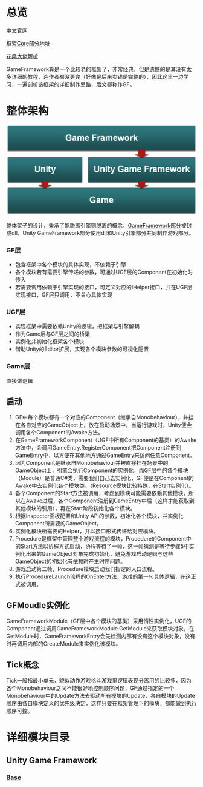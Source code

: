 # 总览

[中文官网](https://gameframework.cn/)

[框架Core部分地址](https://github.com/EllanJiang/GameFramework)

[花桑大佬解析](https://zhuanlan.zhihu.com/p/426133897)

GameFramework算是一个比较老的框架了，非常经典，但是遗憾的是其没有太多详细的教程，连作者都没更完（好像是后来卖钱是完整的），因此这里一边学习，一遍剖析该框架的详细制作思路，后文都称作GF。

# 整体架构

![结构](imgs/gameframework.png)

整体架子的设计，秉承了能脱离引擎则脱离的概念，[GameFramework部分](https://github.com/EllanJiang/GameFramework)被封成dll，Unity GameFramework部分使用dll和Unity引擎部分共同制作游戏部分。

### GF层

- 包含框架中各个模块的具体实现，不依赖于引擎
- 各个模块若有需要引擎传递的参数，可通过UGF层的Component在初始化时传入
- 若需要调用依赖于引擎实现的接口，可定义对应的IHelper接口，并在UGF层实现接口，GF层只调用，不关心具体实现

### UGF层

- 实现框架中需要依赖Unity的逻辑，把框架与引擎解耦
- 作为Game层与GF层之间的桥梁
- 实例化并初始化框架各个模块
- 借助Unity的Editor扩展，实现各个模块参数的可视化配置

### Game层

直接做逻辑

## 启动
1. GF中每个模块都有一个对应的Component（继承自Monobehaviour），并挂在各自对应的GameObject上，放在启动场景中，当运行游戏时，Unity便会调用各个Component的Awake方法。
2. 在GameFrameworkComponent（UGF中所有Component的基类）的Awake方法中，会调用GameEntry.RegisterComponent把Component注册到GameEntry中，以方便在其他地方通过GameEntry来访问任意Component。
3. 因为Component是继承自Monobehaviour并被直接挂在场景中的GameObject上，引擎会执行Component的实例化，而GF层中的各个模块（Module）是普通C#类，需要我们自己去实例化，GF便是在Component的Awake中去实例化各个模块类。（Resource模块比较特殊，在Start实例化）。
4. 各个Component的Start方法被调用，考虑到模块可能需要依赖其他模块，所以在Awake过后，各个Component注册到GameEntry中后（这样才能获取到其他模块的引用），再在Start阶段初始化各个模块。
5. 根据Inspector面板配置和Unity API的参数，初始化各个模块，并实例化Component所需要的GameObject。
6. 实例化模块所需要的Helper，并以接口形式传递给对应模块。
7. Procedure是框架中管理整个游戏流程的模块，Procedure的Component中的Start方法以协程方式启动，协程等待了一帧，这一帧猜测是等待步骤5中实例化出来的GameObject对象完成初始化，避免游戏启动逻辑与这些GameObject的初始化有依赖时产生时序问题。
8. 游戏启动第二帧，Procedure模块启动我们指定的入口流程。
9. 执行ProcedureLaunch流程的OnEnter方法，游戏的第一句具体逻辑，在这正式被调用。

## GFMoudle实例化
GameFrameworkModule（GF层中各个模块的基类）采用惰性实例化，UGF的Component通过调用GameFrameworkModule.GetModule来获取模块对象，在GetModule时，GameFrameworkEntry会先检测内部有没有这个模块对象，没有时再调用内部的CreateModule来实例化该模块。

## Tick概念
Tick一般指最小单元，貌似动作游戏格斗游戏里逻辑表现分离用的比较多，因为各个Monobehaviour之间不能很好地控制顺序问题，GF通过指定的一个Monobehaviour中的Update方法去驱动所有模块的Update，各自模块的Update顺序由各自模块定义的优先级决定，这样只要在框架管理下的模块，都能做到执行顺序可控。


# 详细模块目录

## Unity Game Framework

### [Base](2.Base.md)